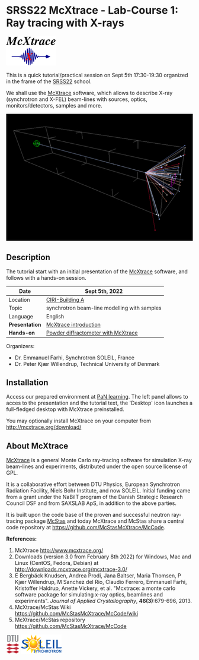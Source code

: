 # SRSS22 McXtrace - Lab-Course 1: Ray tracing with X-rays

![McXtrace](images/mcxtrace-logo.png  "McXtrace")

This is a quick tutorial/practical session on Sept 5th 17:30-19:30 organized in the frame of the [SRSS22](http://xafslab.physics.auth.gr/srss22.html) school.

We shall use the [McXtrace](https://www.mcxtrace.org) software, which allows to describe X-ray (synchrotron and X-FEL) beam-lines with sources, optics, monitors/detectors, samples and more.

![McXtrace diff](tutorial/images/XRD-3D.png  "McXtrace diff")

## Description

The tutorial start with an initial presentation of the [McXtrace](https://www.mcxtrace.org) software, and follows with a hands-on session.

| Date             | Sept 5th, 2022                                  |
| -----------------|-------------------------------------------------|
| Location         | [CIRI-Building A](https://kedek.auth.gr/#)      |
| Topic            | synchrotron beam-line modelling with samples    |
| Language         | English                                         |
| **Presentation** | [McXtrace introduction](presentations)          |
| **Hands-on**     | [Powder diffractometer with McXtrace](tutorial) |

Organizers:

- Dr. Emmanuel Farhi, Synchrotron SOLEIL, France
- Dr. Peter Kjær Willendrup, Technical University of Denmark

## Installation

Access our prepared environment at [PaN learning](https://e-learning.pan-training.eu/moodle/course/view.php?id=113). The left panel allows to acces to the presentation and the tutorial text, the 'Desktop' icon launches a full-fledged desktop with McXtrace preinstalled.

You may optionally install McXtrace on your computer from http://mcxtrace.org/download/

## About McXtrace

[McXtrace](http://www.mcxtrace.org/) is a general Monte Carlo ray-tracing software for simulation X-ray beam-lines and experiments, distributed under the open source license of GPL.

It is a collaborative effort between DTU Physics, European Synchrotron Radiation Facility, Niels Bohr Institute, and now SOLEIL. Initial funding came from a grant under the NaBiIT program of the Danish Strategic Research Council DSF and from SAXSLAB ApS, in addition to the above parties.

It is built upon the code base of the proven and successful neutron ray-tracing package [McStas](http://mcstas.org/) and today McXtrace and McStas share a central code repository at https://github.com/McStasMcXtrace/McCode.

**References:**

1. McXtrace http://www.mcxtrace.org/
2. Downloads (version 3.0 from February 8th 2022) for Windows, Mac and Linux (CentOS, Fedora, Debian) at http://downloads.mcxtrace.org/mcxtrace-3.0/
3. E Bergbäck Knudsen, Andrea Prodi, Jana Baltser, Maria Thomsen, P Kjær Willendrup, M Sanchez del Rio, Claudio Ferrero, Emmanuel Farhi, Kristoffer Haldrup, Anette Vickery, et al. "Mcxtrace: a monte carlo software package for simulating x-ray optics, beamlines and experiments". _Journal of Applied Crystallography_, **46(3)**:679-696, 2013.
4. McXtrace/McStas Wiki https://github.com/McStasMcXtrace/McCode/wiki
5. McXtrace/McStas repository https://github.com/McStasMcXtrace/McCode


![DTU](images/dtu_logo.gif  "DTU")
![SOLEIL](images/soleil-logo.png  "SOLEIL")
